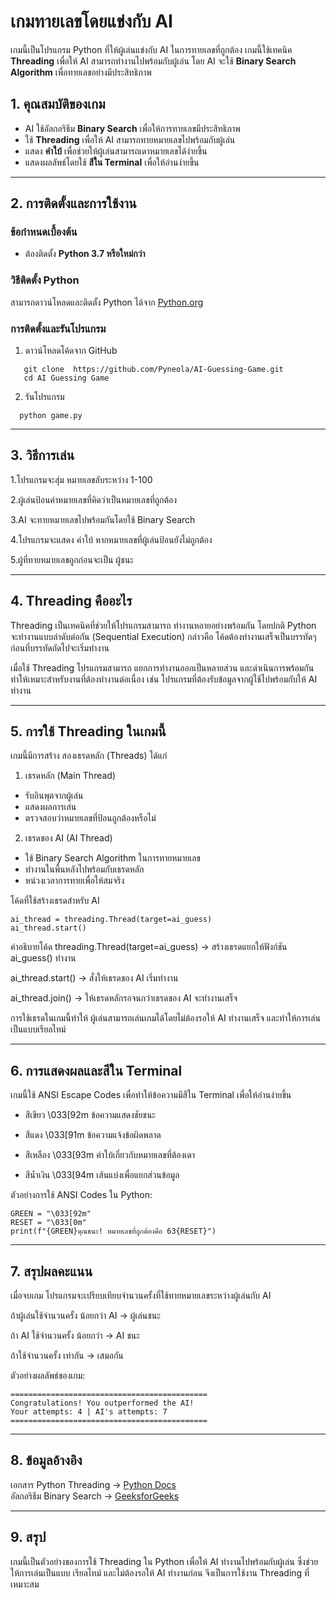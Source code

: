 # เกมทายเลขโดยแข่งกับ AI  

เกมนี้เป็นโปรแกรม Python ที่ให้ผู้เล่นแข่งกับ AI ในการทายเลขที่ถูกต้อง เกมนี้ใช้เทคนิค **Threading** เพื่อให้ AI สามารถทำงานไปพร้อมกับผู้เล่น โดย AI จะใช้ **Binary Search Algorithm** เพื่อทายเลขอย่างมีประสิทธิภาพ  

## 1. คุณสมบัติของเกม  

- AI ใช้อัลกอริธึม **Binary Search** เพื่อให้การทายเลขมีประสิทธิภาพ  
- ใช้ **Threading** เพื่อให้ AI สามารถทายหมายเลขไปพร้อมกับผู้เล่น  
- แสดง **คำใบ้** เพื่อช่วยให้ผู้เล่นสามารถเดาหมายเลขได้ง่ายขึ้น  
- แสดงผลลัพธ์โดยใช้ **สีใน Terminal** เพื่อให้อ่านง่ายขึ้น  

---

## 2. การติดตั้งและการใช้งาน  

### ข้อกำหนดเบื้องต้น  
- ต้องติดตั้ง **Python 3.7 หรือใหม่กว่า**  

### วิธีติดตั้ง Python  
สามารถดาวน์โหลดและติดตั้ง Python ได้จาก [Python.org](https://www.python.org/)  

### การติดตั้งและรันโปรแกรม  

1. ดาวน์โหลดโค้ดจาก GitHub  
```
   git clone  https://github.com/Pyneola/AI-Guessing-Game.git
   cd AI Guessing Game
```
2. รันโปรแกรม
  ```
    python game.py
  ```

---

## 3. วิธีการเล่น
1.โปรแกรมจะสุ่ม หมายเลขลับระหว่าง 1-100

2.ผู้เล่นป้อนค่าหมายเลขที่คิดว่าเป็นหมายเลขที่ถูกต้อง

3.AI จะทายหมายเลขไปพร้อมกันโดยใช้ Binary Search

4.โปรแกรมจะแสดง คำใบ้ หากหมายเลขที่ผู้เล่นป้อนยังไม่ถูกต้อง

5.ผู้ที่ทายหมายเลขถูกก่อนจะเป็น ผู้ชนะ

---

## 4. Threading คืออะไร
Threading เป็นเทคนิคที่ช่วยให้โปรแกรมสามารถ ทำงานหลายอย่างพร้อมกัน โดยปกติ Python จะทำงานแบบลำดับต่อกัน (Sequential Execution) กล่าวคือ โค้ดต้องทำงานเสร็จเป็นบรรทัดๆ ก่อนที่บรรทัดถัดไปจะเริ่มทำงาน

เมื่อใช้ Threading โปรแกรมสามารถ แยกการทำงานออกเป็นหลายส่วน และดำเนินการพร้อมกัน ทำให้เหมาะสำหรับงานที่ต้องทำงานต่อเนื่อง เช่น โปรแกรมที่ต้องรับข้อมูลจากผู้ใช้ไปพร้อมกับให้ AI ทำงาน

---

## 5. การใช้ Threading ในเกมนี้
เกมนี้มีการสร้าง สองเธรดหลัก (Threads) ได้แก่

1. เธรดหลัก (Main Thread)

- รับอินพุตจากผู้เล่น
- แสดงผลการเล่น
- ตรวจสอบว่าหมายเลขที่ป้อนถูกต้องหรือไม่

2. เธรดของ AI (AI Thread)

- ใช้ Binary Search Algorithm ในการทายหมายเลข
- ทำงานในพื้นหลังไปพร้อมกับเธรดหลัก
- หน่วงเวลาการทายเพื่อให้สมจริง

โค้ดที่ใช้สร้างเธรดสำหรับ AI
``` # สร้างและเริ่มเธรดสำหรับ AI
ai_thread = threading.Thread(target=ai_guess)
ai_thread.start()
```

คำอธิบายโค้ด
threading.Thread(target=ai_guess) → สร้างเธรดแยกให้ฟังก์ชัน ai_guess() ทำงาน

ai_thread.start() → สั่งให้เธรดของ AI เริ่มทำงาน

ai_thread.join() → ให้เธรดหลักรอจนกว่าเธรดของ AI จะทำงานเสร็จ

การใช้เธรดในเกมนี้ทำให้ ผู้เล่นสามารถเล่นเกมได้โดยไม่ต้องรอให้ AI ทำงานเสร็จ และทำให้การเล่นเป็นแบบเรียลไทม์

---

## 6. การแสดงผลและสีใน Terminal
เกมนี้ใช้ ANSI Escape Codes เพื่อทำให้ข้อความมีสีใน Terminal เพื่อให้อ่านง่ายขึ้น

 - สีเขียว	\033[92m	ข้อความแสดงชัยชนะ

 - สีแดง	\033[91m	ข้อความแจ้งข้อผิดพลาด

 - สีเหลือง	\033[93m	คำใบ้เกี่ยวกับหมายเลขที่ต้องเดา

 - สีน้ำเงิน	\033[94m	เส้นแบ่งเพื่อแยกส่วนข้อมูล

ตัวอย่างการใช้ ANSI Codes ใน Python:
```
GREEN = "\033[92m"
RESET = "\033[0m"
print(f"{GREEN}คุณชนะ! หมายเลขที่ถูกต้องคือ 63{RESET}")
```

---

## 7. สรุปผลคะแนน
เมื่อจบเกม โปรแกรมจะเปรียบเทียบจำนวนครั้งที่ใช้ทายหมายเลขระหว่างผู้เล่นกับ AI

ถ้าผู้เล่นใช้จำนวนครั้ง น้อยกว่า AI → ผู้เล่นชนะ

ถ้า AI ใช้จำนวนครั้ง น้อยกว่า → AI ชนะ

ถ้าใช้จำนวนครั้ง เท่ากัน → เสมอกัน

ตัวอย่างผลลัพธ์ของเกม:
```
============================================
Congratulations! You outperformed the AI!
Your attempts: 4 | AI's attempts: 7
============================================
```

---

## 8. ข้อมูลอ้างอิง
เอกสาร Python Threading →  [Python Docs](https://docs.python.org/3/library/threading.html)  
อัลกอริธึม Binary Search →  [GeeksforGeeks](https://www.geeksforgeeks.org/binary-search/)  

---

## 9. สรุป
เกมนี้เป็นตัวอย่างของการใช้ Threading ใน Python เพื่อให้ AI ทำงานไปพร้อมกับผู้เล่น ซึ่งช่วยให้การเล่นเป็นแบบ เรียลไทม์ และไม่ต้องรอให้ AI ทำงานก่อน จึงเป็นการใช้งาน Threading ที่เหมาะสม

